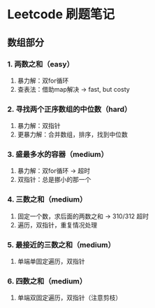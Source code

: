 # Leetcode 刷题笔记

## 数组部分

### 1. 两数之和（easy）
1. 暴力解：双for循环
2. 查表法：借助map解决 -> fast, but costy

### 2. 寻找两个正序数组的中位数（hard）
1. 暴力解：双指针
2. 更暴力解：合并数组，排序，找到中位数

### 3. 盛最多水的容器（medium）
1. 暴力解：双for循环 -> 超时
2. 双指针：总是挪小的那一个

### 4. 三数之和（medium）
1. 固定一个数，求后面的两数之和 -> 310/312 超时
2. 遍历，双指针，重复情况处理
   
### 5. 最接近的三数之和（medium）
1. 单端单固定遍历，双指针

### 6. 四数之和（medium）
1. 单端双固定遍历，双指针（注意剪枝）